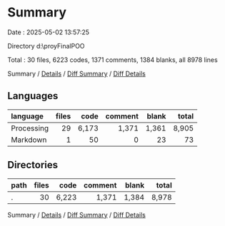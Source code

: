 # Summary

Date : 2025-05-02 13:57:25

Directory d:\\proyFinalPOO

Total : 30 files,  6223 codes, 1371 comments, 1384 blanks, all 8978 lines

Summary / [Details](details.md) / [Diff Summary](diff.md) / [Diff Details](diff-details.md)

## Languages
| language | files | code | comment | blank | total |
| :--- | ---: | ---: | ---: | ---: | ---: |
| Processing | 29 | 6,173 | 1,371 | 1,361 | 8,905 |
| Markdown | 1 | 50 | 0 | 23 | 73 |

## Directories
| path | files | code | comment | blank | total |
| :--- | ---: | ---: | ---: | ---: | ---: |
| . | 30 | 6,223 | 1,371 | 1,384 | 8,978 |

Summary / [Details](details.md) / [Diff Summary](diff.md) / [Diff Details](diff-details.md)